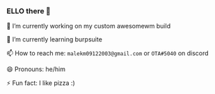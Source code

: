 ### ELLO there 👋

<!--
**ota0912/ota0912** is a ✨ _special_ ✨ repository because its `README.md` (this file) appears on your GitHub profile.

Here are some ideas to get you started:

- 🔭 I’m currently working on ...
- 🌱 I’m currently learning ...
- 👯 I’m looking to collaborate on ...
- 🤔 I’m looking for help with ...
- 💬 Ask me about ...
- 📫 How to reach me: ...
- 😄 Pronouns: ...
- ⚡ Fun fact: ...
-->

🔭 I’m currently working on my custom awesomewm build

🌱 I’m currently learning burpsuite

📫 How to reach me: `malekm09122003@gmail.com` or `OTA#5040` on discord

😄 Pronouns: he/him

⚡ Fun fact: I like pizza :)
